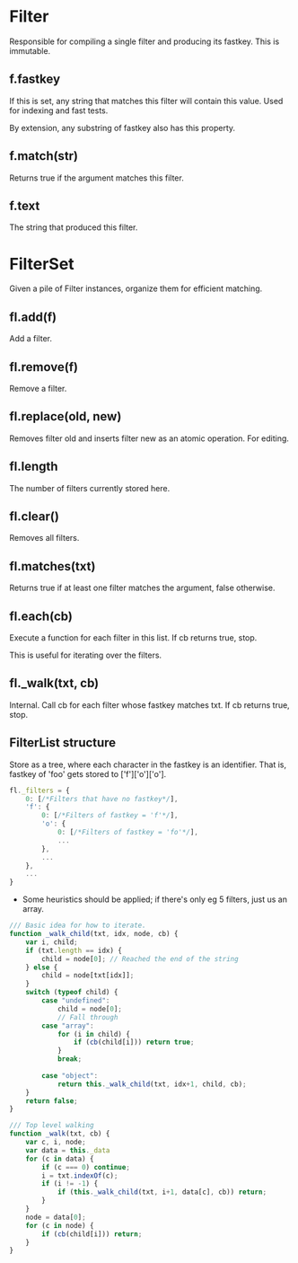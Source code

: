 Filter
======
Responsible for compiling a single filter and producing its fastkey. This is immutable.

f.fastkey
---------
If this is set, any string that matches this filter will contain this value. Used for indexing and fast tests.

By extension, any substring of fastkey also has this property.

f.match(str)
------------
Returns true if the argument matches this filter.

f.text
------
The string that produced this filter.

FilterSet
==========
Given a pile of Filter instances, organize them for efficient matching.

fl.add(f)
---------
Add a filter.

fl.remove(f)
------------
Remove a filter.

fl.replace(old, new)
--------------------
Removes filter old and inserts filter new as an atomic operation. For editing.

fl.length
---------
The number of filters currently stored here.

fl.clear()
----------
Removes all filters.

fl.matches(txt)
---------------
Returns true if at least one filter matches the argument, false otherwise.

fl.each(cb)
-----------
Execute a function for each filter in this list. If cb returns true, stop.

This is useful for iterating over the filters.

fl._walk(txt, cb)
-----------------
Internal. Call cb for each filter whose fastkey matches txt. If cb returns true, stop.

FilterList structure
--------------------
Store as a tree, where each character in the fastkey is an identifier. That is, fastkey of 'foo' gets stored to ['f']['o']['o'].

```javascript
fl._filters = {
    0: [/*Filters that have no fastkey*/],
    'f': {
        0: [/*Filters of fastkey = 'f'*/],
        'o': {
            0: [/*Filters of fastkey = 'fo'*/],
            ...
        },
        ...
    },
    ...
}
```

* Some heuristics should be applied; if there's only eg 5 filters, just us an array.

```javascript
/// Basic idea for how to iterate.
function _walk_child(txt, idx, node, cb) {
    var i, child;
    if (txt.length == idx) {
        child = node[0]; // Reached the end of the string
    } else {
        child = node[txt[idx]];
    }
    switch (typeof child) {
        case "undefined":
            child = node[0];
            // Fall through
        case "array":
            for (i in child) {
                if (cb(child[i])) return true;
            }
            break;
        
        case "object":
            return this._walk_child(txt, idx+1, child, cb);
    }
    return false;
}

/// Top level walking
function _walk(txt, cb) {
    var c, i, node;
    var data = this._data
    for (c in data) {
        if (c === 0) continue;
        i = txt.indexOf(c);
        if (i != -1) {
            if (this._walk_child(txt, i+1, data[c], cb)) return;
        }
    }
    node = data[0];
    for (c in node) {
        if (cb(child[i])) return;
    }
}
```
